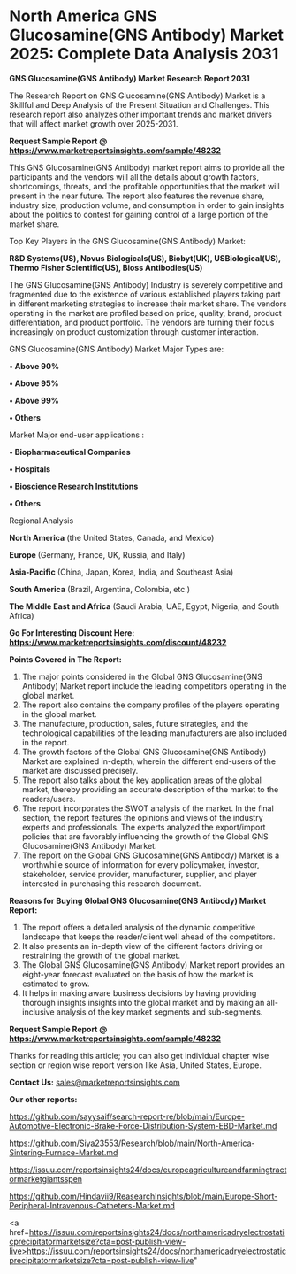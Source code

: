 # North America GNS Glucosamine(GNS Antibody) Market 2025: Complete Data Analysis 2031

<strong>GNS Glucosamine(GNS Antibody) Market Research Report 2031</strong>

The Research Report on GNS Glucosamine(GNS Antibody) Market is a Skillful and Deep Analysis of the Present Situation and Challenges. This research report also analyzes other important trends and market drivers that will affect market growth over 2025-2031.

<strong>Request Sample Report @ <a href=https://www.marketreportsinsights.com/sample/48232>https://www.marketreportsinsights.com/sample/48232</a></strong>

This GNS Glucosamine(GNS Antibody) market report aims to provide all the participants and the vendors will all the details about growth factors, shortcomings, threats, and the profitable opportunities that the market will present in the near future. The report also features the revenue share, industry size, production volume, and consumption in order to gain insights about the politics to contest for gaining control of a large portion of the market share.

Top Key Players in the GNS Glucosamine(GNS Antibody) Market:

<strong>R&D Systems(US), Novus Biologicals(US), Biobyt(UK), USBiological(US), Thermo Fisher Scientific(US), Bioss Antibodies(US)</strong>

The GNS Glucosamine(GNS Antibody) Industry is severely competitive and fragmented due to the existence of various established players taking part in different marketing strategies to increase their market share. The vendors operating in the market are profiled based on price, quality, brand, product differentiation, and product portfolio. The vendors are turning their focus increasingly on product customization through customer interaction.

GNS Glucosamine(GNS Antibody) Market Major Types are:

<strong>•  Above 90%

•  Above 95%

•  Above 99%

•  Others</strong>

Market Major end-user applications :

<strong>•  Biopharmaceutical Companies

•  Hospitals

•  Bioscience Research Institutions

•  Others</strong>

Regional Analysis

</u><strong><b>North America</b></strong> (the United States, Canada, and Mexico)

<strong><b>Europe </b></strong>(Germany, France, UK, Russia, and Italy)

<strong><b>Asia-Pacific</b></strong> (China, Japan, Korea, India, and Southeast Asia)

<strong><b>South America</b></strong> (Brazil, Argentina, Colombia, etc.)

<strong><b>The Middle East and Africa</b></strong> (Saudi Arabia, UAE, Egypt, Nigeria, and South Africa)

<strong>Go For Interesting Discount Here: <a href=https://www.marketreportsinsights.com/discount/48232>https://www.marketreportsinsights.com/discount/48232</a></strong>

<strong>Points Covered in The Report:</strong>
<ol>
  <li>The major points considered in the Global GNS Glucosamine(GNS Antibody) Market report include the leading competitors operating in the global market.</li>
  <li>The report also contains the company profiles of the players operating in the global market.</li>
  <li>The manufacture, production, sales, future strategies, and the technological capabilities of the leading manufacturers are also included in the report.</li>
  <li>The growth factors of the Global GNS Glucosamine(GNS Antibody) Market are explained in-depth, wherein the different end-users of the market are discussed precisely.</li>
  <li>The report also talks about the key application areas of the global market, thereby providing an accurate description of the market to the readers/users.</li>
  <li>The report incorporates the SWOT analysis of the market. In the final section, the report features the opinions and views of the industry experts and professionals. The experts analyzed the export/import policies that are favorably influencing the growth of the Global GNS Glucosamine(GNS Antibody) Market.</li>
  <li>The report on the Global GNS Glucosamine(GNS Antibody) Market is a worthwhile source of information for every policymaker, investor, stakeholder, service provider, manufacturer, supplier, and player interested in purchasing this research document.</li>
</ol>
<strong>Reasons for Buying Global GNS Glucosamine(GNS Antibody) Market Report:</strong>

<ol>
  <li>The report offers a detailed analysis of the dynamic competitive landscape that keeps the reader/client well ahead of the competitors.</li>
  <li>It also presents an in-depth view of the different factors driving or restraining the growth of the global market.</li>
  <li>The Global GNS Glucosamine(GNS Antibody) Market report provides an eight-year forecast evaluated on the basis of how the market is estimated to grow.</li>
  <li>It helps in making aware business decisions by having providing thorough insights insights into the global market and by making an all-inclusive analysis of the key market segments and sub-segments.</li>
</ol>
<strong>Request Sample Report @ <a href=https://www.marketreportsinsights.com/sample/48232>https://www.marketreportsinsights.com/sample/48232</a></strong>


Thanks for reading this article; you can also get individual chapter wise section or region wise report version like Asia, United States, Europe.

<strong>Contact Us:</strong>
sales@marketreportsinsights.com

<strong>Our other reports:</strong>

<a href=https://github.com/sayysaif/search-report-re/blob/main/Europe-Automotive-Electronic-Brake-Force-Distribution-System-EBD-Market.md>https://github.com/sayysaif/search-report-re/blob/main/Europe-Automotive-Electronic-Brake-Force-Distribution-System-EBD-Market.md</a>

<a href=https://github.com/Siya23553/Research/blob/main/North-America-Sintering-Furnace-Market.md>https://github.com/Siya23553/Research/blob/main/North-America-Sintering-Furnace-Market.md</a>

<a href=https://issuu.com/reportsinsights24/docs/europeagricultureandfarmingtractormarketgiantsspen>https://issuu.com/reportsinsights24/docs/europeagricultureandfarmingtractormarketgiantsspen</a>

<a href=https://github.com/Hindavii9/ReasearchInsights/blob/main/Europe-Short-Peripheral-Intravenous-Catheters-Market.md>https://github.com/Hindavii9/ReasearchInsights/blob/main/Europe-Short-Peripheral-Intravenous-Catheters-Market.md</a>

<a href=https://issuu.com/reportsinsights24/docs/northamericadryelectrostaticprecipitatormarketsize?cta=post-publish-view-live>https://issuu.com/reportsinsights24/docs/northamericadryelectrostaticprecipitatormarketsize?cta=post-publish-view-live</a>"
